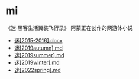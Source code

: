 # mi
《迷·黑客生活翼装飞行录》  阿蒙正在创作的网游体小说

- [迷[2015-2016].docx](迷[2015-2016].docx)
- [迷[2019autumn].md](迷[2019autumn].html)
- [迷[2019summer].md](迷[2019summer].html)
- [迷[2019winter].md](迷[2019winter].html)
- [迷[2022spring].md](迷[2022spring].html)
